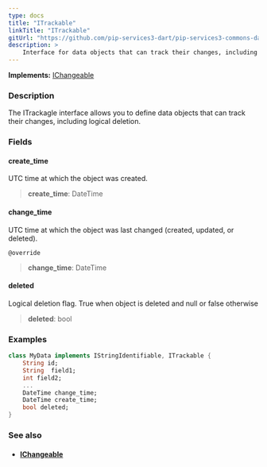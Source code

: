 ```yaml
---
type: docs
title: "ITrackable"
linkTitle: "ITrackable"
gitUrl: "https://github.com/pip-services3-dart/pip-services3-commons-dart"
description: > 
    Interface for data objects that can track their changes, including logical deletion.
---
```


**Implements:** [IChangeable](../ichangeable)

### Description

The ITrackagle interface allows you to define data objects that can track their changes, including logical deletion.

### Fields

<span class="hide-title-link">

#### create_time
UTC time at which the object was created.
> **create_time**: DateTime

#### change_time
UTC time at which the object was last changed (created, updated, or deleted).

`@override`
> **change_time**: DateTime

#### deleted
Logical deletion flag. True when object is deleted and null or false otherwise
> **deleted**: bool

</span>

### Examples

```dart
class MyData implements IStringIdentifiable, ITrackable {
    String id;
    String  field1;
    int field2;
    ...
    DateTime change_time;
    DateTime create_time;
    bool deleted;
}
```

### See also
- #### [IChangeable](../ichangeable)
